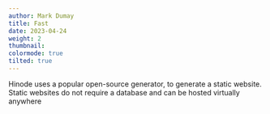 ```yaml
---
author: Mark Dumay
title: Fast
date: 2023-04-24
weight: 2
thumbnail: 
colormode: true
tilted: true
---
```


Hinode uses  a popular open-source generator, to generate a static website. Static websites do not require a database and can be hosted virtually anywhere

